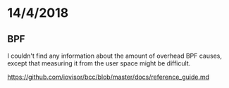# 14/4/2018

## BPF

I couldn't find any information about the amount of overhead BPF causes,
except that measuring it from the user space might be difficult.

https://github.com/iovisor/bcc/blob/master/docs/reference_guide.md
